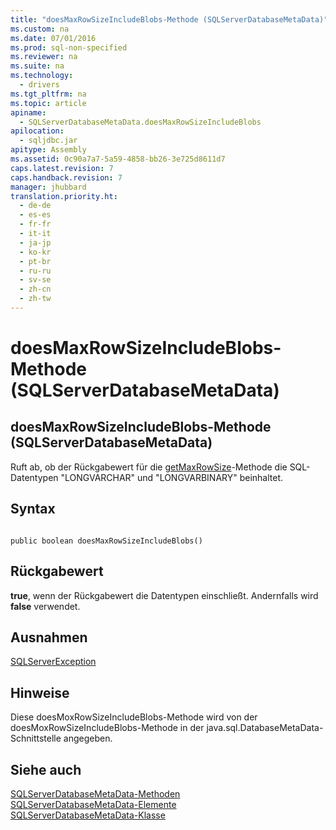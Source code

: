 ```yaml
---
title: "doesMaxRowSizeIncludeBlobs-Methode (SQLServerDatabaseMetaData)"
ms.custom: na
ms.date: 07/01/2016
ms.prod: sql-non-specified
ms.reviewer: na
ms.suite: na
ms.technology: 
  - drivers
ms.tgt_pltfrm: na
ms.topic: article
apiname: 
  - SQLServerDatabaseMetaData.doesMaxRowSizeIncludeBlobs
apilocation: 
  - sqljdbc.jar
apitype: Assembly
ms.assetid: 0c90a7a7-5a59-4858-bb26-3e725d8611d7
caps.latest.revision: 7
caps.handback.revision: 7
manager: jhubbard
translation.priority.ht: 
  - de-de
  - es-es
  - fr-fr
  - it-it
  - ja-jp
  - ko-kr
  - pt-br
  - ru-ru
  - sv-se
  - zh-cn
  - zh-tw
---
```

# doesMaxRowSizeIncludeBlobs-Methode (SQLServerDatabaseMetaData)
    
## doesMaxRowSizeIncludeBlobs\-Methode \(SQLServerDatabaseMetaData\)  
 Ruft ab, ob der Rückgabewert für die [getMaxRowSize](../content/getMaxRowSize-Method--SQLServerDatabaseMetaData-.md)\-Methode die SQL\-Datentypen "LONGVARCHAR" und "LONGVARBINARY" beinhaltet.  
  
## Syntax  
  
```  
  
public boolean doesMaxRowSizeIncludeBlobs()  
```  
  
## Rückgabewert  
 **true**, wenn der Rückgabewert die Datentypen einschließt. Andernfalls wird **false** verwendet.  
  
## Ausnahmen  
 [SQLServerException](../content/SQLServerException-Class.md)  
  
## Hinweise  
 Diese doesMoxRowSizeIncludeBlobs\-Methode wird von der doesMoxRowSizeIncludeBlobs\-Methode in der java.sql.DatabaseMetaData\-Schnittstelle angegeben.  
  
## Siehe auch  
 [SQLServerDatabaseMetaData-Methoden](../content/SQLServerDatabaseMetaData-Methods.md)   
 [SQLServerDatabaseMetaData-Elemente](../content/SQLServerDatabaseMetaData-Members.md)   
 [SQLServerDatabaseMetaData-Klasse](../content/SQLServerDatabaseMetaData-Class.md)  
  
  